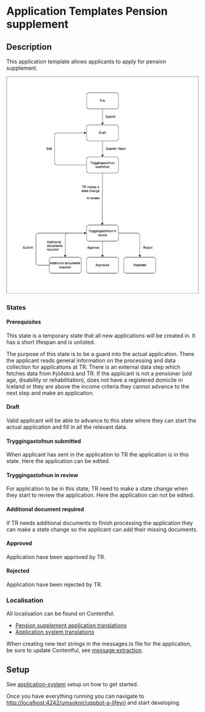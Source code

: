 # Application Templates Pension supplement

## Description

This application template allows applicants to apply for pension supplement.

![](../core/assets/tr-applications-flow-chart.png)

### States

#### Prerequisites

This state is a temporary state that all new applications will be created in. It has a short lifespan and is unlisted.

The purpose of this state is to be a guard into the actual application. There the applicant reads general information on the processing and data collection for applications at TR. There is an external data step which fetches data from Þjóðskrá and TR. If the applicant is not a pensioner (old age, disability or rehabilitation), does not have a registered domicile in Iceland or they are above the income criteria they cannot advance to the next step and make an application.

#### Draft

Valid applicant will be able to advance to this state where they can start the actual application and fill in all the relevant data.

#### Tryggingastofnun submitted

When applicant has sent in the application to TR the application is in this state. Here the application can be edited.

#### Tryggingastofnun in review

For application to be in this state, TR need to make a state change when they start to review the application. Here the application can not be edited.

#### Additional document required

If TR needs additional documents to finish processing the application they can make a state change so the applicant can add their missing documents.

#### Approved

Application have been approved by TR.

#### Rejected

Application have been rejected by TR.

### Localisation

All localisation can be found on Contentful.

- [Pension supplement application translations](https://app.contentful.com/spaces/8k0h54kbe6bj/entries/ul.application)
- [Application system translations](https://app.contentful.com/spaces/8k0h54kbe6bj/entries/application.system)

When creating new text strings in the messages.ts file for the application, be sure to update Contentful, see [message extraction](../../../localization/README.md#message-extraction).

## Setup

See [application-system](../../../../apps/application-system/README.md) setup on how to get started.

Once you have everything running you can navigate to [http://localhost:4242/umsoknir/uppbot-a-lifeyri](http://localhost:4242/umsoknir/uppbot-a-lifeyri) and start developing.
